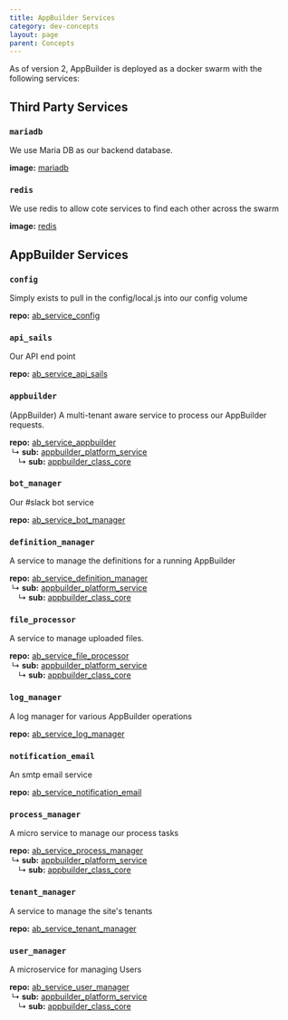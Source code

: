 ```yaml
---
title: AppBuilder Services
category: dev-concepts
layout: page
parent: Concepts
---
```


As of version 2, AppBuilder is deployed as a docker swarm with the following services:

## Third Party Services

### `mariadb`

We use Maria DB as our backend database.

**image:** [mariadb](https://hub.docker.com/_/mariadb/)

### `redis`

We use redis to allow cote services to find each other across the swarm

**image:** [redis](https://hub.docker.com/_/redis/)

## AppBuilder Services

### `config`

Simply exists to pull in the config/local.js into our config volume

**repo:** [ab_service_config](https://github.com/CruGlobal/ab_service_config)

### `api_sails`

Our API end point

**repo:** [ab_service_api_sails](https://github.com/CruGlobal/ab_service_api_sails)

### `appbuilder`

(AppBuilder) A multi-tenant aware service to process our AppBuilder requests.

**repo:** [ab_service_appbuilder](https://github.com/CruGlobal/ab_service_appbuilder)\
&nbsp;↳ **sub:** [appbuilder_platform_service](https://github.com/CruGlobal/appbuilder_platform_service)\
&nbsp;&nbsp;&nbsp;&nbsp;↳ **sub:** [appbuilder_class_core](https://github.com/CruGlobal/appbuilder_class_core)

### `bot_manager`

Our #slack bot service

**repo:** [ab_service_bot_manager](https://github.com/CruGlobal/ab_service_bot_manager)

### `definition_manager`

A service to manage the definitions for a running AppBuilder

**repo:** [ab_service_definition_manager](https://github.com/CruGlobal/ab_service_definition_manager)\
&nbsp;↳ **sub:** [appbuilder_platform_service](https://github.com/CruGlobal/appbuilder_platform_service)\
&nbsp;&nbsp;&nbsp;&nbsp;↳ **sub:** [appbuilder_class_core](https://github.com/CruGlobal/appbuilder_class_core)

### `file_processor`

A service to manage uploaded files.

**repo:** [ab_service_file_processor](https://github.com/CruGlobal/ab_service_file_processor)\
&nbsp;↳ **sub:** [appbuilder_platform_service](https://github.com/CruGlobal/appbuilder_platform_service)\
&nbsp;&nbsp;&nbsp;&nbsp;↳ **sub:** [appbuilder_class_core](https://github.com/CruGlobal/appbuilder_class_core)

### `log_manager`

A log manager for various AppBuilder operations

**repo:** [ab_service_log_manager](https://github.com/CruGlobal/ab_service_log_manager)

### `notification_email`

An smtp email service

**repo:** [ab_service_notification_email](https://github.com/appdevdesigns/ab_service_notification_email)

### `process_manager`

A micro service to manage our process tasks

**repo:** [ab_service_process_manager](https://github.com/CruGlobal/ab_service_process_manager)\
&nbsp;↳ **sub:** [appbuilder_platform_service](https://github.com/CruGlobal/appbuilder_platform_service)\
&nbsp;&nbsp;&nbsp;&nbsp;↳ **sub:** [appbuilder_class_core](https://github.com/CruGlobal/appbuilder_class_core)

### `tenant_manager`

A service to manage the site's tenants

**repo:** [ab_service_tenant_manager](https://github.com/CruGlobal/ab_service_tenant_manager)

### `user_manager`

A microservice for managing Users

**repo:** [ab_service_user_manager](https://github.com/CruGlobal/ab_service_user_manager)\
&nbsp;↳ **sub:** [appbuilder_platform_service](https://github.com/CruGlobal/appbuilder_platform_service)\
&nbsp;&nbsp;&nbsp;&nbsp;↳ **sub:** [appbuilder_class_core](https://github.com/CruGlobal/appbuilder_class_core)
